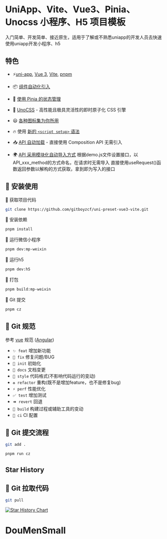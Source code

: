 # UniApp、Vite、Vue3、Pinia、Unocss 小程序、H5 项目模板

入门简单、开发简单、接近原生，适用于了解或不熟悉uniapp的开发人员去快速使用uniapp开发小程序、h5

## 特色

- ⚡️[uni-app](https://github.com/dcloudio/uni-app), [Vue 3](https://github.com/vuejs/core), [Vite](https://github.com/vitejs/vite), [pnpm](https://pnpm.io/)

- 📦 [组件自动化引入](https://github.com/antfu/unplugin-vue-components)

- 🍍 [使用 Pinia 的状态管理](https://pinia.vuejs.org)

- 🎨 [UnoCSS](https://github.com/unocss/unocss) - 高性能且极具灵活性的即时原子化 CSS 引擎

- 😃 [各种图标集为你所用](https://icon-sets.iconify.design/)

- 🔥 使用 [新的 `<script setup>` 语法](https://github.com/vuejs/rfcs/pull/227)

- 📥 [API 自动加载](https://github.com/antfu/unplugin-auto-import) - 直接使用 Composition API 无需引入

- 🌍 [API 采用模块化自动导入方式](https://blog.csdn.net/qq_43775179/article/details/134811292) 根据demo.js文件设置接口，以API_xxx_method的方式命名，在请求时无需导入 直接使用useRequest()函数返回参数以解构的方式获取，拿到即为写入的接口

## 🍭 安装使用

🍙 获取项目代码

```bash
git clone https://github.com/gitboyzcf/uni-preset-vue3-vite.git
```

🌈 安装依赖

```bash
pnpm install
```

🐥 运行微信小程序

```bash
pnpm dev:mp-weixin
```

🐥 运行h5

```bash
pnpm dev:h5
```

🍁 打包

```bash
pnpm build:mp-weixin
```

🍄 Git 提交

```bash
pnpm cz
```

## 🍣 Git 规范

参考 [vue](https://github.com/vuejs/vue/blob/dev/.github/COMMIT_CONVENTION.md) 规范 ([Angular](https://github.com/conventional-changelog/conventional-changelog/tree/master/packages/conventional-changelog-angular))

- `✨ feat` 增加新功能
- `🐛 fix` 修复问题/BUG
- `🎉 init` 初始化
- `📝 docs` 文档变更
- `💄 style` 代码格式(不影响代码运行的变动)
- `♻️ refactor` 重构(既不是增加feature，也不是修复bug)
- `⚡️ perf` 性能优化
- `✅ test` 增加测试
- `⏪️ revert` 回退
- `🚀‍ build` 构建过程或辅助工具的变动
- `👷 ci` CI 配置

## 🌯 Git 提交流程

```bash
git add .

pnpm run cz
```

## Star History

## 🌯 Git 拉取代码
```bash
git pull
```


[![Star History Chart](https://api.star-history.com/svg?repos=gitboyzcf/uni-preset-vue3-vite&type=Timeline)](https://star-history.com/#gitboyzcf/uni-preset-vue3-vite&Timeline)
# DouMenSmall
